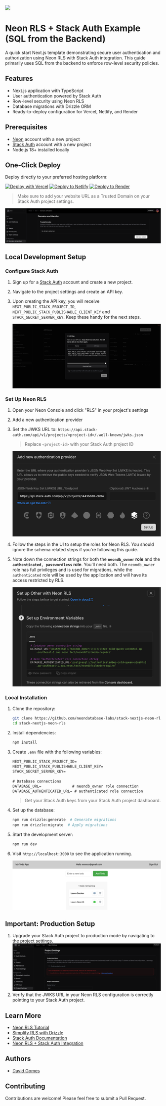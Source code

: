 <img width="250px" src="https://neon.tech/brand/neon-logo-dark-color.svg" />

# Neon RLS + Stack Auth Example (SQL from the Backend)

A quick start Next.js template demonstrating secure user authentication and authorization using Neon RLS with Stack Auth integration. This guide primarily uses SQL from the backend to enforce row-level security policies.

## Features

- Next.js application with TypeScript
- User authentication powered by Stack Auth
- Row-level security using Neon RLS
- Database migrations with Drizzle ORM
- Ready-to-deploy configuration for Vercel, Netlify, and Render

## Prerequisites

- [Neon](https://neon.tech) account with a new project
- [Stack Auth](https://stack-auth.com/) account with a new project
- Node.js 18+ installed locally

## One-Click Deploy

Deploy directly to your preferred hosting platform:

[![Deploy with Vercel](https://vercel.com/button)](https://vercel.com/new/clone?repository-url=https://github.com/neondatabase-labs/stack-nextjs-neon-rls&env=NEXT_PUBLIC_STACK_PROJECT_ID,NEXT_PUBLIC_STACK_PUBLISHABLE_CLIENT_KEY,STACK_SECRET_SERVER_KEY,DATABASE_URL,DATABASE_AUTHENTICATED_URL&project-name=neon-rls-stack&repository-name=neon-rls-stack)
[![Deploy to Netlify](https://www.netlify.com/img/deploy/button.svg)](https://app.netlify.com/start/deploy?repository=https://github.com/neondatabase-labs/stack-nextjs-neon-rls)
[![Deploy to Render](https://render.com/images/deploy-to-render-button.svg)](https://render.com/deploy?repo=https://github.com/neondatabase-labs/stack-nextjs-neon-rls)

> Make sure to add your website URL as a Trusted Domain on your Stack Auth project settings.

![Stack Auth Trusted Domain](/images/stack-auth-trusted-domain.png)

## Local Development Setup

### Configure Stack Auth

1. Sign up for a [Stack Auth](https://stack-auth.com/) account and create a new project.
2. Navigate to the project settings and create an API key.
3. Upon creating the API key, you will receive `NEXT_PUBLIC_STACK_PROJECT_ID`, `NEXT_PUBLIC_STACK_PUBLISHABLE_CLIENT_KEY` and `STACK_SECRET_SERVER_KEY`. Keep these handy for the next steps.

   ![Stack Auth API Key](/images/stack-auth-api-key.png)

### Set Up Neon RLS

1. Open your Neon Console and click "RLS" in your project's settings
2. Add a new authentication provider
3. Set the JWKS URL to: `https://api.stack-auth.com/api/v1/projects/<project-id>/.well-known/jwks.json`

   > Replace `<project-id>` with your Stack Auth project ID

   ![Neon RLS Add Auth Provider](/images/neon-rls-add-auth-provider.png)

4. Follow the steps in the UI to setup the roles for Neon RLS. You should ignore the schema related steps if you're following this guide.
5. Note down the connection strings for both the **`neondb_owner` role** and the **`authenticated, passwordless` role**. You'll need both. The `neondb_owner` role has full privileges and is used for migrations, while the `authenticated` role will be used by the application and will have its access restricted by RLS.
   
   ![Neon RLS Connection Strings](/images/neon-rls-env-values.png)

### Local Installation

1. Clone the repository:

   ```bash
   git clone https://github.com/neondatabase-labs/stack-nextjs-neon-rls
   cd stack-nextjs-neon-rls
   ```

2. Install dependencies:

   ```bash
   npm install
   ```

3. Create `.env` file with the following variables:

   ```env
   NEXT_PUBLIC_STACK_PROJECT_ID=
   NEXT_PUBLIC_STACK_PUBLISHABLE_CLIENT_KEY=
   STACK_SECRET_SERVER_KEY=

   # Database connections
   DATABASE_URL=              # neondb_owner role connection
   DATABASE_AUTHENTICATED_URL= # authenticated role connection
   ```

   > Get your Stack Auth keys from your Stack Auth project dashboard.

4. Set up the database:

   ```bash
   npm run drizzle:generate  # Generate migrations
   npm run drizzle:migrate  # Apply migrations
   ```

5. Start the development server:

   ```bash
   npm run dev
   ```

6. Visit `http://localhost:3000` to see the application running.

   ![Neon RLS + Stack Auth Example](/images/neon-rls-stack-auth-example.png)

## Important: Production Setup

1. Upgrade your Stack Auth project to production mode by navigating to the project settings.
   ![Stack Auth Production Mode](/images/stack-auth-production-mode.png)
2. Verify that the JWKS URL in your Neon RLS configuration is correctly pointing to your Stack Auth project.

## Learn More

- [Neon RLS Tutorial](https://neon.tech/docs/guides/neon-rls-tutorial)
- [Simplify RLS with Drizzle](https://neon.tech/docs/guides/neon-rls-drizzle)
- [Stack Auth Documentation](https://docs.stack-auth.com/)
- [Neon RLS + Stack Auth Integration](https://neon.tech/docs/guides/neon-rls-stack-auth)

## Authors

- [David Gomes](https://github.com/davidgomes)

## Contributing

Contributions are welcome! Please feel free to submit a Pull Request.
